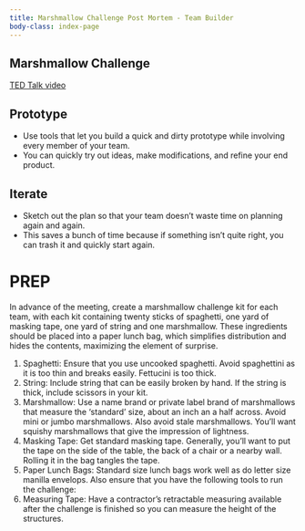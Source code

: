 ```yaml
---
title: Marshmallow Challenge Post Mortem - Team Builder
body-class: index-page
---
```


## Marshmallow Challenge

[TED Talk video](https://youtu.be/H0_yKBitO8M?si=dQWHzFU98VNd9t1Y)


## Prototype

* Use tools that let you build a quick and dirty
prototype while involving every member of your
team.
* You can quickly try out ideas, make modifications,
and refine your end product.

## Iterate
* Sketch out the plan so that your team doesn’t
waste time on planning again and again.
* This saves a bunch of time because if something
isn’t quite right, you can trash it and quickly start
again.

# PREP
In advance of the meeting, create a marshmallow challenge kit for each team, with each
kit containing twenty sticks of spaghetti, one yard of masking tape, one yard of string and
one marshmallow. These ingredients should be placed into a paper lunch bag, which
simplifies distribution and hides the contents, maximizing the element of surprise.

1. Spaghetti: Ensure that you use uncooked spaghetti. Avoid spaghettini as it is too
thin and breaks easily. Fettucini is too thick.
2. String: Include string that can be easily broken by hand. If the string is thick,
include scissors in your kit.
3. Marshmallow: Use a name brand or private label brand of marshmallows that
measure the ‘standard’ size, about an inch an a half across. Avoid mini or jumbo
marshmallows. Also avoid stale marshmallows. You’ll want squishy
marshmallows that give the impression of lightness.
4. Masking Tape: Get standard masking tape. Generally, you’ll want to put the tape
on the side of the table, the back of a chair or a nearby wall. Rolling it in the bag
tangles the tape.
5. Paper Lunch Bags: Standard size lunch bags work well as do letter size manilla
envelops.
Also ensure that you have the following tools to run the challenge:
6. Measuring Tape: Have a contractor’s retractable measuring available after the
challenge is finished so you can measure the height of the structures.
